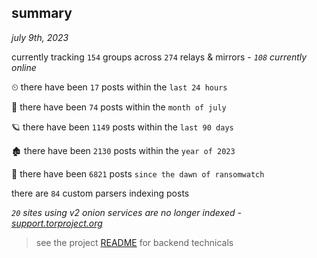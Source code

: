 
## summary
_july 9th, 2023_

currently tracking `154` groups across `274` relays & mirrors - _`108` currently online_

⏲ there have been `17` posts within the `last 24 hours`

🦈 there have been `74` posts within the `month of july`

🪐 there have been `1149` posts within the `last 90 days`

🏚 there have been `2130` posts within the `year of 2023`

🦕 there have been `6821` posts `since the dawn of ransomwatch`

there are `84` custom parsers indexing posts

_`20` sites using v2 onion services are no longer indexed - [support.torproject.org](https://support.torproject.org/onionservices/v2-deprecation/)_

> see the project [README](https://github.com/joshhighet/ransomwatch#ransomwatch--) for backend technicals

